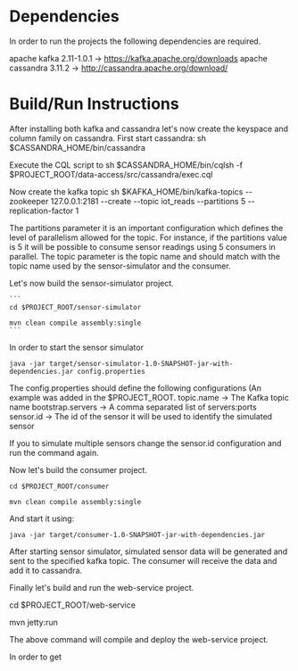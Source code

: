 

Dependencies
======================
In order to run the projects the following dependencies are required.

apache kafka 2.11-1.0.1 -> https://kafka.apache.org/downloads
apache cassandra 3.11.2 -> http://cassandra.apache.org/download/


Build/Run Instructions
======================

After installing both kafka and cassandra let's now create the keyspace and column family on cassandra.
First start cassandra:
	sh $CASSANDRA_HOME/bin/cassandra

Execute the CQL script to 
	sh $CASSANDRA_HOME/bin/cqlsh -f $PROJECT_ROOT/data-access/src/cassandra/exec.cql 

Now create the kafka topic 
	sh $KAFKA_HOME/bin/kafka-topics --zookeeper 127.0.0.1:2181 --create --topic iot_reads --partitions 5 --replication-factor 1

The partitions parameter it is an important configuration which defines the level of parallelism allowed for the topic. For instance, if the partitions value is 5
it will be possible to consume sensor readings using 5 consumers in parallel.
The topic parameter is the topic name and should match with the topic name used by the sensor-simulator and the consumer.

Let's now build the sensor-simulator project.
	
	```
	cd $PROJECT_ROOT/sensor-simulator

    mvn clean compile assembly:single
    ```

In order to start the sensor simulator 
	
	java -jar target/sensor-simulator-1.0-SNAPSHOT-jar-with-dependencies.jar config.properties

The config.properties should define the following configurations (An example was added in the $PROJECT_ROOT.
    topic.name -> The Kafka topic name 
	bootstrap.servers -> A comma separated list of servers:ports
	sensor.id -> The id of the sensor it will be used to identify the simulated sensor

If you to simulate multiple sensors change the sensor.id configuration and run the command again.

Now let's build the consumer project.

	cd $PROJECT_ROOT/consumer
 	 
 	mvn clean compile assembly:single

And start it using:

	java -jar target/consumer-1.0-SNAPSHOT-jar-with-dependencies.jar


After starting sensor simulator, simulated sensor data will be generated and sent to the specified kafka topic. The consumer will receive the data and add it to cassandra.

Finally let's build and run the web-service project.
  
  cd $PROJECT_ROOT/web-service

  mvn jetty:run

The above command will compile and deploy the web-service project.

In order to get 
    




